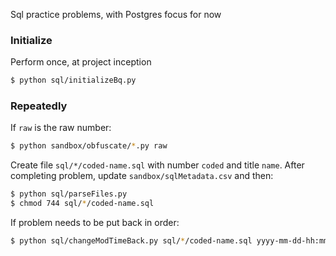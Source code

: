 Sql practice problems, with Postgres focus for now

### Initialize
Perform once, at project inception
```bash
$ python sql/initializeBq.py
```

### Repeatedly
If `raw` is the raw number:
```bash
$ python sandbox/obfuscate/*.py raw
```
Create file `sql/*/coded-name.sql` with number `coded` and title `name`. After completing problem, update `sandbox/sqlMetadata.csv` and then:
```bash
$ python sql/parseFiles.py
$ chmod 744 sql/*/coded-name.sql
```
If problem needs to be put back in order:
```bash
$ python sql/changeModTimeBack.py sql/*/coded-name.sql yyyy-mm-dd-hh:mm:ss
```

